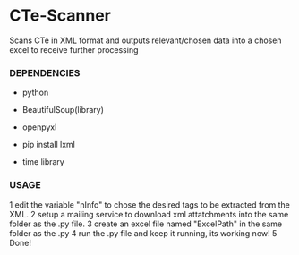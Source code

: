 # CTe-Scanner
Scans CTe in XML format and outputs relevant/chosen data into a chosen excel to receive further processing

### DEPENDENCIES

* python

* BeautifulSoup(library)

* openpyxl

* pip install lxml

* time library

### USAGE 

1 edit the variable "nInfo" to chose the desired tags to be extracted from the XML.
2 setup a mailing service to download xml attatchments into the same folder as the .py file.
3 create an excel file named "ExcelPath" in the same folder as the .py
4 run the .py file and keep it running, its working now!
5 Done!

